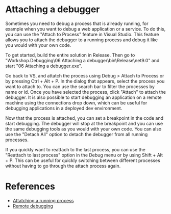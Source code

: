 # Attaching a debugger
Sometimes you need to debug a process that is already running, for example when you want to debug a web application or a service. To do this, you can use the "Attach to Process" feature in Visual Studio. This feature allows you to attach the debugger to a running process and debug it like you would with your own code.

To get started, build the entire solution in Release. Then go to "Workshop.Debugging\06 Attaching a debugger\bin\Release\net9.0" and start "06 Attaching a debugger.exe". 

Go back to VS, and attatch the process using Debug > Attach to Process or by pressing Ctrl + Alt + P. In the dialog that appears, select the process you want to attach to. You can use the search bar to filter the processes by name or id. Once you have selected the process, click "Attach" to attach the debugger. It is also possible to start debugging an application on a remote machine using the connections drop down, which can be useful for debugging applications in a deployed dev environment.

Now that the process is attached, you can set a breakpoint in the code and start debugging. The debugger will stop at the breakpoint and you can use the same debugging tools as you would with your own code. You can also use the "Detach All" option to detach the debugger from all running processes.

If you quickly want to reattach to the last process, you can use the "Reattach to last process" option in the Debug menu or by using Shift + Alt + P. This can be useful for quickly switching between different processes without having to go through the attach process again.

# References
- [Attatching a running process](https://learn.microsoft.com/visualstudio/debugger/attach-to-running-processes-with-the-visual-studio-debugger)
- [Remote debugging](https://learn.microsoft.com/visualstudio/debugger/remote-debugging)
